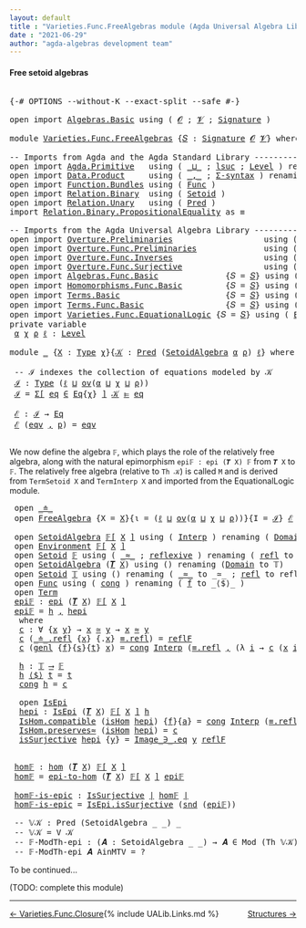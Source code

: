 ```yaml
---
layout: default
title : "Varieties.Func.FreeAlgebras module (Agda Universal Algebra Library)"
date : "2021-06-29"
author: "agda-algebras development team"
---
```


#### <a id="free-setoid-algebras">Free setoid algebras</a>

<pre class="Agda">

<a id="239" class="Symbol">{-#</a> <a id="243" class="Keyword">OPTIONS</a> <a id="251" class="Pragma">--without-K</a> <a id="263" class="Pragma">--exact-split</a> <a id="277" class="Pragma">--safe</a> <a id="284" class="Symbol">#-}</a>

<a id="289" class="Keyword">open</a> <a id="294" class="Keyword">import</a> <a id="301" href="Algebras.Basic.html" class="Module">Algebras.Basic</a> <a id="316" class="Keyword">using</a> <a id="322" class="Symbol">(</a> <a id="324" href="Algebras.Basic.html#1130" class="Generalizable">𝓞</a> <a id="326" class="Symbol">;</a> <a id="328" href="Algebras.Basic.html#1132" class="Generalizable">𝓥</a> <a id="330" class="Symbol">;</a> <a id="332" href="Algebras.Basic.html#3858" class="Function">Signature</a> <a id="342" class="Symbol">)</a>

<a id="345" class="Keyword">module</a> <a id="352" href="Varieties.Func.FreeAlgebras.html" class="Module">Varieties.Func.FreeAlgebras</a> <a id="380" class="Symbol">{</a><a id="381" href="Varieties.Func.FreeAlgebras.html#381" class="Bound">𝑆</a> <a id="383" class="Symbol">:</a> <a id="385" href="Algebras.Basic.html#3858" class="Function">Signature</a> <a id="395" href="Algebras.Basic.html#1130" class="Generalizable">𝓞</a> <a id="397" href="Algebras.Basic.html#1132" class="Generalizable">𝓥</a><a id="398" class="Symbol">}</a> <a id="400" class="Keyword">where</a>

<a id="407" class="Comment">-- Imports from Agda and the Agda Standard Library ------------------------------------------------</a>
<a id="507" class="Keyword">open</a> <a id="512" class="Keyword">import</a> <a id="519" href="Agda.Primitive.html" class="Module">Agda.Primitive</a>   <a id="536" class="Keyword">using</a> <a id="542" class="Symbol">(</a> <a id="544" href="Agda.Primitive.html#810" class="Primitive Operator">_⊔_</a> <a id="548" class="Symbol">;</a> <a id="550" href="Agda.Primitive.html#780" class="Primitive">lsuc</a> <a id="555" class="Symbol">;</a> <a id="557" href="Agda.Primitive.html#597" class="Postulate">Level</a> <a id="563" class="Symbol">)</a> <a id="565" class="Keyword">renaming</a> <a id="574" class="Symbol">(</a> <a id="576" href="Agda.Primitive.html#326" class="Primitive">Set</a> <a id="580" class="Symbol">to</a> <a id="583" class="Primitive">Type</a> <a id="588" class="Symbol">)</a>
<a id="590" class="Keyword">open</a> <a id="595" class="Keyword">import</a> <a id="602" href="Data.Product.html" class="Module">Data.Product</a>     <a id="619" class="Keyword">using</a> <a id="625" class="Symbol">(</a> <a id="627" href="Agda.Builtin.Sigma.html#236" class="InductiveConstructor Operator">_,_</a> <a id="631" class="Symbol">;</a> <a id="633" href="Data.Product.html#916" class="Function">Σ-syntax</a> <a id="642" class="Symbol">)</a> <a id="644" class="Keyword">renaming</a> <a id="653" class="Symbol">(</a> <a id="655" href="Agda.Builtin.Sigma.html#264" class="Field">proj₂</a> <a id="661" class="Symbol">to</a> <a id="664" class="Field">snd</a> <a id="668" class="Symbol">)</a>
<a id="670" class="Keyword">open</a> <a id="675" class="Keyword">import</a> <a id="682" href="Function.Bundles.html" class="Module">Function.Bundles</a> <a id="699" class="Keyword">using</a> <a id="705" class="Symbol">(</a> <a id="707" href="Function.Bundles.html#1868" class="Record">Func</a> <a id="712" class="Symbol">)</a>
<a id="714" class="Keyword">open</a> <a id="719" class="Keyword">import</a> <a id="726" href="Relation.Binary.html" class="Module">Relation.Binary</a>  <a id="743" class="Keyword">using</a> <a id="749" class="Symbol">(</a> <a id="751" href="Relation.Binary.Bundles.html#1009" class="Record">Setoid</a> <a id="758" class="Symbol">)</a>
<a id="760" class="Keyword">open</a> <a id="765" class="Keyword">import</a> <a id="772" href="Relation.Unary.html" class="Module">Relation.Unary</a>   <a id="789" class="Keyword">using</a> <a id="795" class="Symbol">(</a> <a id="797" href="Relation.Unary.html#1101" class="Function">Pred</a> <a id="802" class="Symbol">)</a>
<a id="804" class="Keyword">import</a> <a id="811" href="Relation.Binary.PropositionalEquality.html" class="Module">Relation.Binary.PropositionalEquality</a> <a id="849" class="Symbol">as</a> <a id="852" class="Module">≡</a>

<a id="855" class="Comment">-- Imports from the Agda Universal Algebra Library ---------------------------------------------------</a>
<a id="958" class="Keyword">open</a> <a id="963" class="Keyword">import</a> <a id="970" href="Overture.Preliminaries.html" class="Module">Overture.Preliminaries</a>                   <a id="1011" class="Keyword">using</a> <a id="1017" class="Symbol">(</a> <a id="1019" href="Overture.Preliminaries.html#4383" class="Function Operator">∣_∣</a> <a id="1023" class="Symbol">)</a>
<a id="1025" class="Keyword">open</a> <a id="1030" class="Keyword">import</a> <a id="1037" href="Overture.Func.Preliminaries.html" class="Module">Overture.Func.Preliminaries</a>              <a id="1078" class="Keyword">using</a> <a id="1084" class="Symbol">(</a> <a id="1086" href="Overture.Func.Preliminaries.html#803" class="Function Operator">_⟶_</a> <a id="1090" class="Symbol">)</a>
<a id="1092" class="Keyword">open</a> <a id="1097" class="Keyword">import</a> <a id="1104" href="Overture.Func.Inverses.html" class="Module">Overture.Func.Inverses</a>                   <a id="1145" class="Keyword">using</a> <a id="1151" class="Symbol">(</a> <a id="1153" href="Overture.Func.Inverses.html#1756" class="Datatype Operator">Image_∋_</a> <a id="1162" class="Symbol">)</a>
<a id="1164" class="Keyword">open</a> <a id="1169" class="Keyword">import</a> <a id="1176" href="Overture.Func.Surjective.html" class="Module">Overture.Func.Surjective</a>                 <a id="1217" class="Keyword">using</a> <a id="1223" class="Symbol">(</a> <a id="1225" href="Overture.Func.Surjective.html#1782" class="Function">IsSurjective</a> <a id="1238" class="Symbol">)</a>
<a id="1240" class="Keyword">open</a> <a id="1245" class="Keyword">import</a> <a id="1252" href="Algebras.Func.Basic.html" class="Module">Algebras.Func.Basic</a>              <a id="1285" class="Symbol">{</a><a id="1286" class="Argument">𝑆</a> <a id="1288" class="Symbol">=</a> <a id="1290" href="Varieties.Func.FreeAlgebras.html#381" class="Bound">𝑆</a><a id="1291" class="Symbol">}</a> <a id="1293" class="Keyword">using</a> <a id="1299" class="Symbol">(</a> <a id="1301" href="Algebras.Func.Basic.html#2875" class="Record">SetoidAlgebra</a> <a id="1315" class="Symbol">;</a> <a id="1317" href="Algebras.Func.Basic.html#1172" class="Function">ov</a> <a id="1320" class="Symbol">)</a>
<a id="1322" class="Keyword">open</a> <a id="1327" class="Keyword">import</a> <a id="1334" href="Homomorphisms.Func.Basic.html" class="Module">Homomorphisms.Func.Basic</a>         <a id="1367" class="Symbol">{</a><a id="1368" class="Argument">𝑆</a> <a id="1370" class="Symbol">=</a> <a id="1372" href="Varieties.Func.FreeAlgebras.html#381" class="Bound">𝑆</a><a id="1373" class="Symbol">}</a> <a id="1375" class="Keyword">using</a> <a id="1381" class="Symbol">(</a> <a id="1383" href="Homomorphisms.Func.Basic.html#2125" class="Function">hom</a> <a id="1387" class="Symbol">;</a> <a id="1389" href="Homomorphisms.Func.Basic.html#2760" class="Function">epi</a> <a id="1393" class="Symbol">;</a> <a id="1395" href="Homomorphisms.Func.Basic.html#2598" class="Record">IsEpi</a> <a id="1401" class="Symbol">;</a> <a id="1403" href="Homomorphisms.Func.Basic.html#1999" class="Record">IsHom</a> <a id="1409" class="Symbol">;</a> <a id="1411" href="Homomorphisms.Func.Basic.html#2822" class="Function">epi-to-hom</a> <a id="1422" class="Symbol">)</a>
<a id="1424" class="Keyword">open</a> <a id="1429" class="Keyword">import</a> <a id="1436" href="Terms.Basic.html" class="Module">Terms.Basic</a>                      <a id="1469" class="Symbol">{</a><a id="1470" class="Argument">𝑆</a> <a id="1472" class="Symbol">=</a> <a id="1474" href="Varieties.Func.FreeAlgebras.html#381" class="Bound">𝑆</a><a id="1475" class="Symbol">}</a> <a id="1477" class="Keyword">using</a> <a id="1483" class="Symbol">(</a> <a id="1485" href="Terms.Basic.html#1991" class="Datatype">Term</a> <a id="1490" class="Symbol">)</a>
<a id="1492" class="Keyword">open</a> <a id="1497" class="Keyword">import</a> <a id="1504" href="Terms.Func.Basic.html" class="Module">Terms.Func.Basic</a>                 <a id="1537" class="Symbol">{</a><a id="1538" class="Argument">𝑆</a> <a id="1540" class="Symbol">=</a> <a id="1542" href="Varieties.Func.FreeAlgebras.html#381" class="Bound">𝑆</a><a id="1543" class="Symbol">}</a> <a id="1545" class="Keyword">using</a> <a id="1551" class="Symbol">(</a> <a id="1553" href="Terms.Func.Basic.html#2922" class="Function">𝑻</a> <a id="1555" class="Symbol">;</a> <a id="1557" href="Terms.Func.Basic.html#2025" class="Datatype Operator">_≐_</a> <a id="1561" class="Symbol">;</a> <a id="1563" class="Keyword">module</a> <a id="1570" href="Terms.Func.Basic.html#3903" class="Module">Environment</a> <a id="1582" class="Symbol">)</a>
<a id="1584" class="Keyword">open</a> <a id="1589" class="Keyword">import</a> <a id="1596" href="Varieties.Func.EquationalLogic.html" class="Module">Varieties.Func.EquationalLogic</a> <a id="1627" class="Symbol">{</a><a id="1628" class="Argument">𝑆</a> <a id="1630" class="Symbol">=</a> <a id="1632" href="Varieties.Func.FreeAlgebras.html#381" class="Bound">𝑆</a><a id="1633" class="Symbol">}</a> <a id="1635" class="Keyword">using</a> <a id="1641" class="Symbol">(</a> <a id="1643" href="Varieties.Func.EquationalLogic.html#2014" class="Record">Eq</a> <a id="1646" class="Symbol">;</a> <a id="1648" href="Varieties.Func.EquationalLogic.html#2855" class="Function Operator">_⊫_</a> <a id="1652" class="Symbol">;</a> <a id="1654" class="Keyword">module</a> <a id="1661" href="Varieties.Func.EquationalLogic.html#7121" class="Module">FreeAlgebra</a> <a id="1673" class="Symbol">)</a>
<a id="1675" class="Keyword">private</a> <a id="1683" class="Keyword">variable</a>
 <a id="1693" href="Varieties.Func.FreeAlgebras.html#1693" class="Generalizable">α</a> <a id="1695" href="Varieties.Func.FreeAlgebras.html#1695" class="Generalizable">χ</a> <a id="1697" href="Varieties.Func.FreeAlgebras.html#1697" class="Generalizable">ρ</a> <a id="1699" href="Varieties.Func.FreeAlgebras.html#1699" class="Generalizable">ℓ</a> <a id="1701" class="Symbol">:</a> <a id="1703" href="Agda.Primitive.html#597" class="Postulate">Level</a>

<a id="1710" class="Keyword">module</a> <a id="1717" href="Varieties.Func.FreeAlgebras.html#1717" class="Module">_</a> <a id="1719" class="Symbol">{</a><a id="1720" href="Varieties.Func.FreeAlgebras.html#1720" class="Bound">X</a> <a id="1722" class="Symbol">:</a> <a id="1724" href="Varieties.Func.FreeAlgebras.html#583" class="Primitive">Type</a> <a id="1729" href="Varieties.Func.FreeAlgebras.html#1695" class="Generalizable">χ</a><a id="1730" class="Symbol">}{</a><a id="1732" href="Varieties.Func.FreeAlgebras.html#1732" class="Bound">𝒦</a> <a id="1734" class="Symbol">:</a> <a id="1736" href="Relation.Unary.html#1101" class="Function">Pred</a> <a id="1741" class="Symbol">(</a><a id="1742" href="Algebras.Func.Basic.html#2875" class="Record">SetoidAlgebra</a> <a id="1756" href="Varieties.Func.FreeAlgebras.html#1693" class="Generalizable">α</a> <a id="1758" href="Varieties.Func.FreeAlgebras.html#1697" class="Generalizable">ρ</a><a id="1759" class="Symbol">)</a> <a id="1761" href="Varieties.Func.FreeAlgebras.html#1699" class="Generalizable">ℓ</a><a id="1762" class="Symbol">}</a> <a id="1764" class="Keyword">where</a>

 <a id="1772" class="Comment">-- ℐ indexes the collection of equations modeled by 𝒦</a>
 <a id="1827" href="Varieties.Func.FreeAlgebras.html#1827" class="Function">ℐ</a> <a id="1829" class="Symbol">:</a> <a id="1831" href="Varieties.Func.FreeAlgebras.html#583" class="Primitive">Type</a> <a id="1836" class="Symbol">(</a><a id="1837" href="Varieties.Func.FreeAlgebras.html#1761" class="Bound">ℓ</a> <a id="1839" href="Agda.Primitive.html#810" class="Primitive Operator">⊔</a> <a id="1841" href="Algebras.Func.Basic.html#1172" class="Function">ov</a><a id="1843" class="Symbol">(</a><a id="1844" href="Varieties.Func.FreeAlgebras.html#1756" class="Bound">α</a> <a id="1846" href="Agda.Primitive.html#810" class="Primitive Operator">⊔</a> <a id="1848" href="Varieties.Func.FreeAlgebras.html#1729" class="Bound">χ</a> <a id="1850" href="Agda.Primitive.html#810" class="Primitive Operator">⊔</a> <a id="1852" href="Varieties.Func.FreeAlgebras.html#1758" class="Bound">ρ</a><a id="1853" class="Symbol">))</a>
 <a id="1857" href="Varieties.Func.FreeAlgebras.html#1827" class="Function">ℐ</a> <a id="1859" class="Symbol">=</a> <a id="1861" href="Data.Product.html#916" class="Function">Σ[</a> <a id="1864" href="Varieties.Func.FreeAlgebras.html#1864" class="Bound">eq</a> <a id="1867" href="Data.Product.html#916" class="Function">∈</a> <a id="1869" href="Varieties.Func.EquationalLogic.html#2014" class="Record">Eq</a><a id="1871" class="Symbol">{</a><a id="1872" href="Varieties.Func.FreeAlgebras.html#1729" class="Bound">χ</a><a id="1873" class="Symbol">}</a> <a id="1875" href="Data.Product.html#916" class="Function">]</a> <a id="1877" href="Varieties.Func.FreeAlgebras.html#1732" class="Bound">𝒦</a> <a id="1879" href="Varieties.Func.EquationalLogic.html#2855" class="Function Operator">⊫</a> <a id="1881" href="Varieties.Func.FreeAlgebras.html#1864" class="Bound">eq</a>

 <a id="1886" href="Varieties.Func.FreeAlgebras.html#1886" class="Function">ℰ</a> <a id="1888" class="Symbol">:</a> <a id="1890" href="Varieties.Func.FreeAlgebras.html#1827" class="Function">ℐ</a> <a id="1892" class="Symbol">→</a> <a id="1894" href="Varieties.Func.EquationalLogic.html#2014" class="Record">Eq</a>
 <a id="1898" href="Varieties.Func.FreeAlgebras.html#1886" class="Function">ℰ</a> <a id="1900" class="Symbol">(</a><a id="1901" href="Varieties.Func.FreeAlgebras.html#1901" class="Bound">eqv</a> <a id="1905" href="Agda.Builtin.Sigma.html#236" class="InductiveConstructor Operator">,</a> <a id="1907" href="Varieties.Func.FreeAlgebras.html#1907" class="Bound">p</a><a id="1908" class="Symbol">)</a> <a id="1910" class="Symbol">=</a> <a id="1912" href="Varieties.Func.FreeAlgebras.html#1901" class="Bound">eqv</a>

</pre>

We now define the algebra `𝔽`, which plays the role of the relatively free algebra, along with the natural epimorphism `epi𝔽 : epi (𝑻 X) 𝔽` from `𝑻 X` to `𝔽`.
The relatively free algebra (relative to `Th 𝒦`) is called `M` and is derived from `TermSetoid X` and `TermInterp X` and imported from the EquationalLogic module.

<pre class="Agda">
 <a id="2266" class="Keyword">open</a> <a id="2271" href="Terms.Func.Basic.html#2025" class="Module Operator">_≐_</a>
 <a id="2276" class="Keyword">open</a> <a id="2281" href="Varieties.Func.EquationalLogic.html#7121" class="Module">FreeAlgebra</a> <a id="2293" class="Symbol">{</a><a id="2294" class="Argument">X</a> <a id="2296" class="Symbol">=</a> <a id="2298" href="Varieties.Func.FreeAlgebras.html#1720" class="Bound">X</a><a id="2299" class="Symbol">}{</a><a id="2301" class="Argument">ι</a> <a id="2303" class="Symbol">=</a> <a id="2305" class="Symbol">(</a><a id="2306" href="Varieties.Func.FreeAlgebras.html#1761" class="Bound">ℓ</a> <a id="2308" href="Agda.Primitive.html#810" class="Primitive Operator">⊔</a> <a id="2310" href="Algebras.Func.Basic.html#1172" class="Function">ov</a><a id="2312" class="Symbol">(</a><a id="2313" href="Varieties.Func.FreeAlgebras.html#1756" class="Bound">α</a> <a id="2315" href="Agda.Primitive.html#810" class="Primitive Operator">⊔</a> <a id="2317" href="Varieties.Func.FreeAlgebras.html#1729" class="Bound">χ</a> <a id="2319" href="Agda.Primitive.html#810" class="Primitive Operator">⊔</a> <a id="2321" href="Varieties.Func.FreeAlgebras.html#1758" class="Bound">ρ</a><a id="2322" class="Symbol">))}{</a><a id="2326" class="Argument">I</a> <a id="2328" class="Symbol">=</a> <a id="2330" href="Varieties.Func.FreeAlgebras.html#1827" class="Function">ℐ</a><a id="2331" class="Symbol">}</a> <a id="2333" href="Varieties.Func.FreeAlgebras.html#1886" class="Function">ℰ</a>

 <a id="2337" class="Keyword">open</a> <a id="2342" href="Algebras.Func.Basic.html#2875" class="Module">SetoidAlgebra</a> <a id="2356" href="Varieties.Func.EquationalLogic.html#7808" class="Function Operator">𝔽[</a> <a id="2359" href="Varieties.Func.FreeAlgebras.html#1720" class="Bound">X</a> <a id="2361" href="Varieties.Func.EquationalLogic.html#7808" class="Function Operator">]</a> <a id="2363" class="Keyword">using</a> <a id="2369" class="Symbol">(</a> <a id="2371" href="Algebras.Func.Basic.html#2960" class="Field">Interp</a> <a id="2378" class="Symbol">)</a> <a id="2380" class="Keyword">renaming</a> <a id="2389" class="Symbol">(</a> <a id="2391" href="Algebras.Func.Basic.html#2938" class="Field">Domain</a> <a id="2398" class="Symbol">to</a> <a id="2401" class="Field">𝔽</a> <a id="2403" class="Symbol">)</a>
 <a id="2406" class="Keyword">open</a> <a id="2411" href="Terms.Func.Basic.html#3903" class="Module">Environment</a> <a id="2423" href="Varieties.Func.EquationalLogic.html#7808" class="Function Operator">𝔽[</a> <a id="2426" href="Varieties.Func.FreeAlgebras.html#1720" class="Bound">X</a> <a id="2428" href="Varieties.Func.EquationalLogic.html#7808" class="Function Operator">]</a>
 <a id="2431" class="Keyword">open</a> <a id="2436" href="Relation.Binary.Bundles.html#1009" class="Module">Setoid</a> <a id="2443" href="Varieties.Func.FreeAlgebras.html#2401" class="Function">𝔽</a> <a id="2445" class="Keyword">using</a> <a id="2451" class="Symbol">(</a> <a id="2453" href="Relation.Binary.Bundles.html#1098" class="Field Operator">_≈_</a> <a id="2457" class="Symbol">;</a> <a id="2459" href="Relation.Binary.Structures.html#1646" class="Function">reflexive</a> <a id="2469" class="Symbol">)</a> <a id="2471" class="Keyword">renaming</a> <a id="2480" class="Symbol">(</a> <a id="2482" href="Relation.Binary.Structures.html#1568" class="Function">refl</a> <a id="2487" class="Symbol">to</a> <a id="2490" class="Function">reflF</a> <a id="2496" class="Symbol">)</a>
 <a id="2499" class="Keyword">open</a> <a id="2504" href="Algebras.Func.Basic.html#2875" class="Module">SetoidAlgebra</a> <a id="2518" class="Symbol">(</a><a id="2519" href="Terms.Func.Basic.html#2922" class="Function">𝑻</a> <a id="2521" href="Varieties.Func.FreeAlgebras.html#1720" class="Bound">X</a><a id="2522" class="Symbol">)</a> <a id="2524" class="Keyword">using</a> <a id="2530" class="Symbol">()</a> <a id="2533" class="Keyword">renaming</a> <a id="2542" class="Symbol">(</a><a id="2543" href="Algebras.Func.Basic.html#2938" class="Field">Domain</a> <a id="2550" class="Symbol">to</a> <a id="2553" class="Field">𝕋</a><a id="2554" class="Symbol">)</a>
 <a id="2557" class="Keyword">open</a> <a id="2562" href="Relation.Binary.Bundles.html#1009" class="Module">Setoid</a> <a id="2569" href="Varieties.Func.FreeAlgebras.html#2553" class="Function">𝕋</a> <a id="2571" class="Keyword">using</a> <a id="2577" class="Symbol">()</a> <a id="2580" class="Keyword">renaming</a> <a id="2589" class="Symbol">(</a> <a id="2591" href="Relation.Binary.Bundles.html#1098" class="Field Operator">_≈_</a> <a id="2595" class="Symbol">to</a> <a id="2598" class="Field Operator">_≃_</a> <a id="2602" class="Symbol">;</a> <a id="2604" href="Relation.Binary.Structures.html#1568" class="Function">refl</a> <a id="2609" class="Symbol">to</a> <a id="2612" class="Function">reflT</a> <a id="2618" class="Symbol">)</a>
 <a id="2621" class="Keyword">open</a> <a id="2626" href="Function.Bundles.html#1868" class="Module">Func</a> <a id="2631" class="Keyword">using</a> <a id="2637" class="Symbol">(</a> <a id="2639" href="Function.Bundles.html#1938" class="Field">cong</a> <a id="2644" class="Symbol">)</a> <a id="2646" class="Keyword">renaming</a> <a id="2655" class="Symbol">(</a> <a id="2657" href="Function.Bundles.html#1919" class="Field">f</a> <a id="2659" class="Symbol">to</a> <a id="2662" class="Field">_⟨$⟩_</a> <a id="2668" class="Symbol">)</a>
 <a id="2671" class="Keyword">open</a> <a id="2676" href="Terms.Basic.html#1991" class="Module">Term</a>
 <a id="2682" href="Varieties.Func.FreeAlgebras.html#2682" class="Function">epi𝔽</a> <a id="2687" class="Symbol">:</a> <a id="2689" href="Homomorphisms.Func.Basic.html#2760" class="Function">epi</a> <a id="2693" class="Symbol">(</a><a id="2694" href="Terms.Func.Basic.html#2922" class="Function">𝑻</a> <a id="2696" href="Varieties.Func.FreeAlgebras.html#1720" class="Bound">X</a><a id="2697" class="Symbol">)</a> <a id="2699" href="Varieties.Func.EquationalLogic.html#7808" class="Function Operator">𝔽[</a> <a id="2702" href="Varieties.Func.FreeAlgebras.html#1720" class="Bound">X</a> <a id="2704" href="Varieties.Func.EquationalLogic.html#7808" class="Function Operator">]</a>
 <a id="2707" href="Varieties.Func.FreeAlgebras.html#2682" class="Function">epi𝔽</a> <a id="2712" class="Symbol">=</a> <a id="2714" href="Varieties.Func.FreeAlgebras.html#2867" class="Function">h</a> <a id="2716" href="Agda.Builtin.Sigma.html#236" class="InductiveConstructor Operator">,</a> <a id="2718" href="Varieties.Func.FreeAlgebras.html#2920" class="Function">hepi</a>
  <a id="2725" class="Keyword">where</a>
  <a id="2733" href="Varieties.Func.FreeAlgebras.html#2733" class="Function">c</a> <a id="2735" class="Symbol">:</a> <a id="2737" class="Symbol">∀</a> <a id="2739" class="Symbol">{</a><a id="2740" href="Varieties.Func.FreeAlgebras.html#2740" class="Bound">x</a> <a id="2742" href="Varieties.Func.FreeAlgebras.html#2742" class="Bound">y</a><a id="2743" class="Symbol">}</a> <a id="2745" class="Symbol">→</a> <a id="2747" href="Varieties.Func.FreeAlgebras.html#2740" class="Bound">x</a> <a id="2749" href="Varieties.Func.FreeAlgebras.html#2598" class="Function Operator">≃</a> <a id="2751" href="Varieties.Func.FreeAlgebras.html#2742" class="Bound">y</a> <a id="2753" class="Symbol">→</a> <a id="2755" href="Varieties.Func.FreeAlgebras.html#2740" class="Bound">x</a> <a id="2757" href="Relation.Binary.Bundles.html#1098" class="Function Operator">≈</a> <a id="2759" href="Varieties.Func.FreeAlgebras.html#2742" class="Bound">y</a>
  <a id="2763" href="Varieties.Func.FreeAlgebras.html#2733" class="Function">c</a> <a id="2765" class="Symbol">(</a><a id="2766" href="Terms.Func.Basic.html#2069" class="InductiveConstructor">_≐_.refl</a> <a id="2775" class="Symbol">{</a><a id="2776" href="Varieties.Func.FreeAlgebras.html#2776" class="Bound">x</a><a id="2777" class="Symbol">}</a> <a id="2779" class="Symbol">{</a><a id="2780" class="DottedPattern Symbol">.</a><a id="2781" href="Varieties.Func.FreeAlgebras.html#2776" class="DottedPattern Bound">x</a><a id="2782" class="Symbol">}</a> <a id="2784" href="Agda.Builtin.Equality.html#208" class="InductiveConstructor">≡.refl</a><a id="2790" class="Symbol">)</a> <a id="2792" class="Symbol">=</a> <a id="2794" href="Varieties.Func.FreeAlgebras.html#2490" class="Function">reflF</a>
  <a id="2802" href="Varieties.Func.FreeAlgebras.html#2733" class="Function">c</a> <a id="2804" class="Symbol">(</a><a id="2805" href="Terms.Func.Basic.html#2112" class="InductiveConstructor">genl</a> <a id="2810" class="Symbol">{</a><a id="2811" href="Varieties.Func.FreeAlgebras.html#2811" class="Bound">f</a><a id="2812" class="Symbol">}{</a><a id="2814" href="Varieties.Func.FreeAlgebras.html#2814" class="Bound">s</a><a id="2815" class="Symbol">}{</a><a id="2817" href="Varieties.Func.FreeAlgebras.html#2817" class="Bound">t</a><a id="2818" class="Symbol">}</a> <a id="2820" href="Varieties.Func.FreeAlgebras.html#2820" class="Bound">x</a><a id="2821" class="Symbol">)</a> <a id="2823" class="Symbol">=</a> <a id="2825" href="Function.Bundles.html#1938" class="Field">cong</a> <a id="2830" href="Algebras.Func.Basic.html#2960" class="Function">Interp</a> <a id="2837" class="Symbol">(</a><a id="2838" href="Agda.Builtin.Equality.html#208" class="InductiveConstructor">≡.refl</a> <a id="2845" href="Agda.Builtin.Sigma.html#236" class="InductiveConstructor Operator">,</a> <a id="2847" class="Symbol">(λ</a> <a id="2850" href="Varieties.Func.FreeAlgebras.html#2850" class="Bound">i</a> <a id="2852" class="Symbol">→</a> <a id="2854" href="Varieties.Func.FreeAlgebras.html#2733" class="Function">c</a> <a id="2856" class="Symbol">(</a><a id="2857" href="Varieties.Func.FreeAlgebras.html#2820" class="Bound">x</a> <a id="2859" href="Varieties.Func.FreeAlgebras.html#2850" class="Bound">i</a><a id="2860" class="Symbol">)))</a>

  <a id="2867" href="Varieties.Func.FreeAlgebras.html#2867" class="Function">h</a> <a id="2869" class="Symbol">:</a> <a id="2871" href="Varieties.Func.FreeAlgebras.html#2553" class="Function">𝕋</a> <a id="2873" href="Overture.Func.Preliminaries.html#803" class="Function Operator">⟶</a> <a id="2875" href="Varieties.Func.FreeAlgebras.html#2401" class="Function">𝔽</a>
  <a id="2879" href="Varieties.Func.FreeAlgebras.html#2867" class="Function">h</a> <a id="2881" href="Varieties.Func.FreeAlgebras.html#2662" class="Field Operator">⟨$⟩</a> <a id="2885" href="Varieties.Func.FreeAlgebras.html#2885" class="Bound">t</a> <a id="2887" class="Symbol">=</a> <a id="2889" href="Varieties.Func.FreeAlgebras.html#2885" class="Bound">t</a>
  <a id="2893" href="Function.Bundles.html#1938" class="Field">cong</a> <a id="2898" href="Varieties.Func.FreeAlgebras.html#2867" class="Function">h</a> <a id="2900" class="Symbol">=</a> <a id="2902" href="Varieties.Func.FreeAlgebras.html#2733" class="Function">c</a>

  <a id="2907" class="Keyword">open</a> <a id="2912" href="Homomorphisms.Func.Basic.html#2598" class="Module">IsEpi</a>
  <a id="2920" href="Varieties.Func.FreeAlgebras.html#2920" class="Function">hepi</a> <a id="2925" class="Symbol">:</a> <a id="2927" href="Homomorphisms.Func.Basic.html#2598" class="Record">IsEpi</a> <a id="2933" class="Symbol">(</a><a id="2934" href="Terms.Func.Basic.html#2922" class="Function">𝑻</a> <a id="2936" href="Varieties.Func.FreeAlgebras.html#1720" class="Bound">X</a><a id="2937" class="Symbol">)</a> <a id="2939" href="Varieties.Func.EquationalLogic.html#7808" class="Function Operator">𝔽[</a> <a id="2942" href="Varieties.Func.FreeAlgebras.html#1720" class="Bound">X</a> <a id="2944" href="Varieties.Func.EquationalLogic.html#7808" class="Function Operator">]</a> <a id="2946" href="Varieties.Func.FreeAlgebras.html#2867" class="Function">h</a>
  <a id="2950" href="Homomorphisms.Func.Basic.html#2063" class="Field">IsHom.compatible</a> <a id="2967" class="Symbol">(</a><a id="2968" href="Homomorphisms.Func.Basic.html#2666" class="Field">isHom</a> <a id="2974" href="Varieties.Func.FreeAlgebras.html#2920" class="Function">hepi</a><a id="2978" class="Symbol">)</a> <a id="2980" class="Symbol">{</a><a id="2981" href="Varieties.Func.FreeAlgebras.html#2981" class="Bound">f</a><a id="2982" class="Symbol">}{</a><a id="2984" href="Varieties.Func.FreeAlgebras.html#2984" class="Bound">a</a><a id="2985" class="Symbol">}</a> <a id="2987" class="Symbol">=</a> <a id="2989" href="Function.Bundles.html#1938" class="Field">cong</a> <a id="2994" href="Algebras.Func.Basic.html#2960" class="Function">Interp</a> <a id="3001" class="Symbol">(</a><a id="3002" href="Agda.Builtin.Equality.html#208" class="InductiveConstructor">≡.refl</a> <a id="3009" href="Agda.Builtin.Sigma.html#236" class="InductiveConstructor Operator">,</a> <a id="3011" class="Symbol">(λ</a> <a id="3014" href="Varieties.Func.FreeAlgebras.html#3014" class="Bound">i</a> <a id="3016" class="Symbol">→</a> <a id="3018" href="Varieties.Func.FreeAlgebras.html#2490" class="Function">reflF</a><a id="3023" class="Symbol">))</a>
  <a id="3028" href="Homomorphisms.Func.Basic.html#2096" class="Field">IsHom.preserves≈</a> <a id="3045" class="Symbol">(</a><a id="3046" href="Homomorphisms.Func.Basic.html#2666" class="Field">isHom</a> <a id="3052" href="Varieties.Func.FreeAlgebras.html#2920" class="Function">hepi</a><a id="3056" class="Symbol">)</a> <a id="3058" class="Symbol">=</a> <a id="3060" href="Varieties.Func.FreeAlgebras.html#2733" class="Function">c</a>
  <a id="3064" href="Homomorphisms.Func.Basic.html#2685" class="Field">isSurjective</a> <a id="3077" href="Varieties.Func.FreeAlgebras.html#2920" class="Function">hepi</a> <a id="3082" class="Symbol">{</a><a id="3083" href="Varieties.Func.FreeAlgebras.html#3083" class="Bound">y</a><a id="3084" class="Symbol">}</a> <a id="3086" class="Symbol">=</a> <a id="3088" href="Overture.Func.Inverses.html#1812" class="InductiveConstructor">Image_∋_.eq</a> <a id="3100" href="Varieties.Func.FreeAlgebras.html#3083" class="Bound">y</a> <a id="3102" href="Varieties.Func.FreeAlgebras.html#2490" class="Function">reflF</a>


 <a id="3111" href="Varieties.Func.FreeAlgebras.html#3111" class="Function">hom𝔽</a> <a id="3116" class="Symbol">:</a> <a id="3118" href="Homomorphisms.Func.Basic.html#2125" class="Function">hom</a> <a id="3122" class="Symbol">(</a><a id="3123" href="Terms.Func.Basic.html#2922" class="Function">𝑻</a> <a id="3125" href="Varieties.Func.FreeAlgebras.html#1720" class="Bound">X</a><a id="3126" class="Symbol">)</a> <a id="3128" href="Varieties.Func.EquationalLogic.html#7808" class="Function Operator">𝔽[</a> <a id="3131" href="Varieties.Func.FreeAlgebras.html#1720" class="Bound">X</a> <a id="3133" href="Varieties.Func.EquationalLogic.html#7808" class="Function Operator">]</a>
 <a id="3136" href="Varieties.Func.FreeAlgebras.html#3111" class="Function">hom𝔽</a> <a id="3141" class="Symbol">=</a> <a id="3143" href="Homomorphisms.Func.Basic.html#2822" class="Function">epi-to-hom</a> <a id="3154" class="Symbol">(</a><a id="3155" href="Terms.Func.Basic.html#2922" class="Function">𝑻</a> <a id="3157" href="Varieties.Func.FreeAlgebras.html#1720" class="Bound">X</a><a id="3158" class="Symbol">)</a> <a id="3160" href="Varieties.Func.EquationalLogic.html#7808" class="Function Operator">𝔽[</a> <a id="3163" href="Varieties.Func.FreeAlgebras.html#1720" class="Bound">X</a> <a id="3165" href="Varieties.Func.EquationalLogic.html#7808" class="Function Operator">]</a> <a id="3167" href="Varieties.Func.FreeAlgebras.html#2682" class="Function">epi𝔽</a>

 <a id="3174" href="Varieties.Func.FreeAlgebras.html#3174" class="Function">hom𝔽-is-epic</a> <a id="3187" class="Symbol">:</a> <a id="3189" href="Overture.Func.Surjective.html#1782" class="Function">IsSurjective</a> <a id="3202" href="Overture.Preliminaries.html#4383" class="Function Operator">∣</a> <a id="3204" href="Varieties.Func.FreeAlgebras.html#3111" class="Function">hom𝔽</a> <a id="3209" href="Overture.Preliminaries.html#4383" class="Function Operator">∣</a>
 <a id="3212" href="Varieties.Func.FreeAlgebras.html#3174" class="Function">hom𝔽-is-epic</a> <a id="3225" class="Symbol">=</a> <a id="3227" href="Homomorphisms.Func.Basic.html#2685" class="Field">IsEpi.isSurjective</a> <a id="3246" class="Symbol">(</a><a id="3247" href="Varieties.Func.FreeAlgebras.html#664" class="Field">snd</a> <a id="3251" class="Symbol">(</a><a id="3252" href="Varieties.Func.FreeAlgebras.html#2682" class="Function">epi𝔽</a><a id="3256" class="Symbol">))</a>

 <a id="3261" class="Comment">-- 𝕍𝒦 : Pred (SetoidAlgebra _ _) _</a>
 <a id="3297" class="Comment">-- 𝕍𝒦 = V 𝒦</a>
 <a id="3310" class="Comment">-- 𝔽-ModTh-epi : (𝑨 : SetoidAlgebra _ _) → 𝑨 ∈ Mod (Th 𝕍𝒦) → epi 𝔽 𝑨</a>
 <a id="3380" class="Comment">-- 𝔽-ModTh-epi 𝑨 AinMTV = ?</a>
</pre>

To be continued...

(TODO: complete this module)

--------------------------------

<span style="float:left;">[← Varieties.Func.Closure](Varieties.Func.Closure.html)</span>
<span style="float:right;">[Structures →](Structures.html)</span>

{% include UALib.Links.md %}
